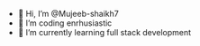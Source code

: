 - 👋 Hi, I’m @Mujeeb-shaikh7
- 👀 I’m coding enrhusiastic
- 🌱 I’m currently learning full stack development



<!---
Mujeeb-shaikh7/Mujeeb-shaikh7 is a ✨ special ✨ repository because its `README.md` (this file) appears on your GitHub profile.
You can click the Preview link to take a look at your changes.
--->

